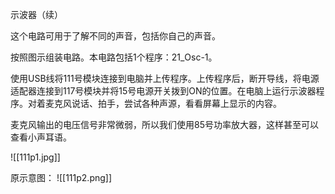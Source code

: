 示波器（续）

这个电路可用于了解不同的声音，包括你自己的声音。

按照图示组装电路。本电路包括1个程序：21_Osc-1。

使用USB线将111号模块连接到电脑并上传程序。上传程序后，断开导线，将电源适配器连接到117号模块并将15号电源开关拨到ON的位置。在电脑上运行示波器程序。对着麦克风说话、拍手，尝试各种声源，看看屏幕上显示的内容。

麦克风输出的电压信号非常微弱，所以我们使用85号功率放大器，这样甚至可以查看小声耳语。

![[111p1.jpg]]

原示意图：
![[111p2.png]]